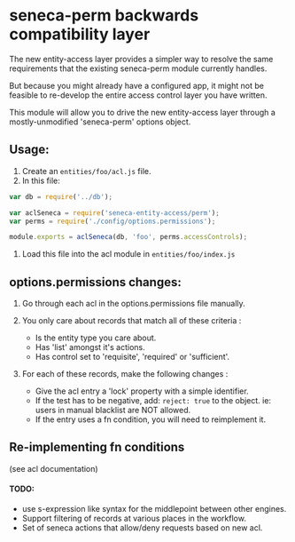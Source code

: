 # seneca-perm backwards compatibility layer

The new entity-access layer provides a simpler way to resolve the same requirements
that the existing seneca-perm module currently handles.

But because you might already have a configured app, it might not be feasible to
re-develop the entire access control layer you have written.

This module will allow you to drive the new entity-access layer through
a mostly-unmodified 'seneca-perm' options object.

## Usage:

1. Create an `entities/foo/acl.js` file.
1. In this file:

```javascript
var db = require('../db');

var aclSeneca = require('seneca-entity-access/perm');
var perms = require('./config/options.permissions');

module.exports = aclSeneca(db, 'foo', perms.accessControls);
```
1. Load this file into the acl module in `entities/foo/index.js`

## options.permissions changes:

1. Go through each acl in the options.permissions file manually.
1. You only care about records that match all of these criteria :

	* Is the entity type you care about.
	* Has 'list' amongst it's actions.
	* Has control set to 'requisite', 'required' or 'sufficient'.

1. For each of these records, make the following changes :

	* Give the acl entry a 'lock' property with a simple identifier.
	* If the test has to be negative, add: `reject: true` to the object.
	  ie: users in manual blacklist are NOT allowed.
	* If the entry uses a fn condition, you will need to reimplement it.

## Re-implementing fn conditions
(see acl documentation)

#### TODO:

* use s-expression like syntax for the middlepoint between other engines.
* Support filtering of records at various places in the workflow.
* Set of seneca actions that allow/deny requests based on new acl.
